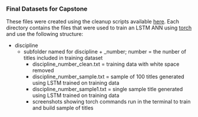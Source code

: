 ### Final Datasets for Capstone

These files were created using the cleanup scripts available [here](https://github.com/dbouquin/DATA_698/blob/master/data_vis_examples/data_cleanup_for_vis.ipynb). Each directory contains the files that were used to train an LSTM ANN using [torch](http://torch.ch/) and use the following structure:    
* discipline
	* subfolder named for discipline + _number; number = the nunber of titles included in training dataset
		* discipline_number_clean.txt = training data with white space removed
		* discipline_number_sample.txt = sample of 100 titles generated using LSTM trained on training data
		* discipline_number_sample1.txt = single sample title generated using LSTM trained on training data
		* screenshots showing torch commands run in the terminal to train and build sample of titles 